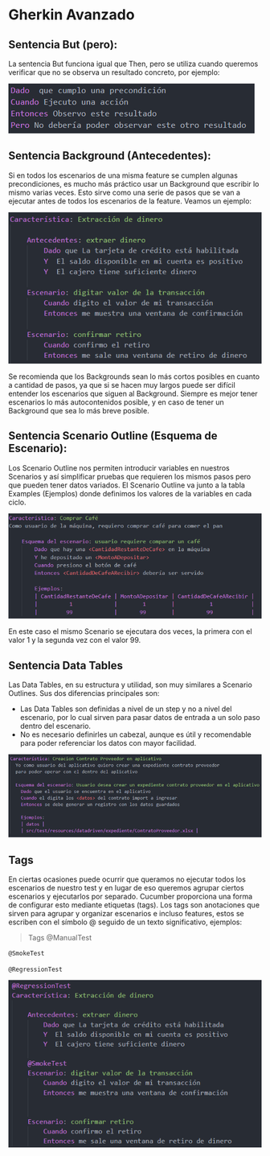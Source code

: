 # Gherkin Avanzado

## Sentencia But (pero):
La sentencia But funciona igual que Then, pero se utiliza cuando queremos verificar que no se 
observa un resultado concreto, por ejemplo:

![escenarioconbut](/screenshots/escenarioconbut.png)


## Sentencia Background (Antecedentes):

Si en todos los escenarios de una misma feature se cumplen algunas precondiciones, es mucho más 
práctico usar un Background que escribir lo mismo varias veces. Esto sirve como una serie de pasos 
que se van a ejecutar antes de todos los escenarios de la feature. Veamos un ejemplo:

![escenarioconbackground](/screenshots/escenarioconbackground.png)

Se recomienda que los Backgrounds sean lo más cortos posibles en cuanto a cantidad de pasos, ya que 
si se hacen muy largos puede ser difícil entender los escenarios que siguen al Background. Siempre es 
mejor tener escenarios lo más autocontenidos posible, y en caso de tener un Background que sea lo más 
breve posible.


## Sentencia Scenario Outline (Esquema de Escenario):

Los Scenario Outline nos permiten introducir variables en nuestros Scenarios y así simplificar pruebas 
que requieren los mismos pasos pero que pueden tener datos variados. El Scenario Outline va junto a la 
tabla Examples (Ejemplos)  donde definimos los valores de la variables en cada ciclo.

![escenarioconscenariooutline](/screenshots/escenarioconscenariooutline.png)

En este caso el mismo Scenario se ejecutara dos veces, la primera con el valor 1 y la segunda vez con el 
valor 99.


## Sentencia Data Tables
Las Data Tables, en su estructura y utilidad, son muy similares a Scenario Outlines. Sus dos diferencias 
principales son:

  * Las Data Tables son definidas a nivel de un step y no a nivel del escenario, por lo cual sirven para 
  pasar datos de entrada a un solo paso dentro del escenario.
  * No es necesario definirles un cabezal, aunque es útil y recomendable para poder referenciar los datos 
  con mayor facilidad.

![escenariocondatatable](/screenshots/escenariocondatatable.png)


## Tags

En ciertas ocasiones puede ocurrir que queramos no ejecutar todos los escenarios de nuestro test y en lugar 
de eso queremos agrupar ciertos escenarios y ejecutarlos por separado. Cucumber proporciona una forma de 
configurar esto mediante etiquetas (tags). Los tags son anotaciones que sirven para agrupar y organizar 
escenarios e incluso features, estos se escriben con el símbolo @ seguido de un texto significativo, ejemplos:

  >Tags
    @ManualTest

    @SmokeTest 

    @RegressionTest

![tags](/screenshots/tags.png)



